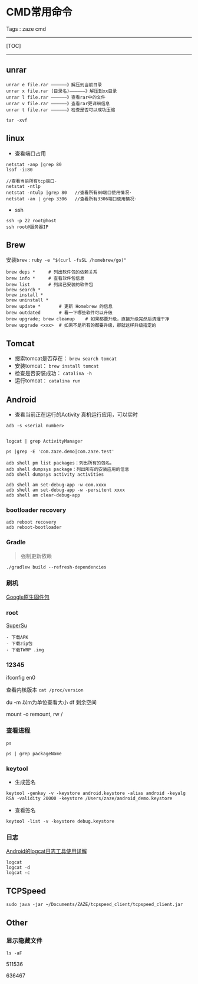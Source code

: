 
# CMD常用命令

Tags : zaze cmd

---

[TOC]

---

## unrar
```
unrar e file.rar ——————》解压到当前目录
unrar x file.rar (目录名)——————》解压到xx目录
unrar l file.rar ——————》查看rar中的文件
unrar v file.rar ——————》查看rar更详细信息
unrar t file.rar ——————》检查是否可以成功压缩

tar -xvf
```


## linux

- 查看端口占用
```
netstat -anp |grep 80
lsof -i:80
 
//查看当前所有tcp端口·
netstat -ntlp   
netstat -ntulp |grep 80   //查看所有80端口使用情况·
netstat -an | grep 3306   //查看所有3306端口使用情况·
```

- ssh
```
ssh -p 22 root@host
ssh root@服务器IP
```


## Brew

安装``brew`` : ``ruby -e "$(curl -fsSL /homebrew/go)"``

```
brew deps *		# 列出软件包的依赖关系
brew info *		# 查看软件包信息
brew list		# 列出已安装的软件包
brew search *
brew install *
brew uninstall *
brew update	*		# 更新 Homebrew 的信息
brew outdated		# 看一下哪些软件可以升级
brew upgrade; brew cleanup    # 如果都要升级，直接升级完然后清理干净
brew upgrade <xxx>	# 如果不是所有的都要升级，那就这样升级指定的

```

## Tomcat

- 搜索tomcat是否存在：
``brew search tomcat``
- 安装tomcat：
``brew install tomcat``
- 检查是否安装成功：
``catalina -h``
- 运行tomcat：
``catalina run``

## Android


- 查看当前正在运行的Activity
真机运行应用，可以实时
```
adb -s <serial number>


logcat | grep ActivityManager

ps |grep -E 'com.zaze.demo|com.zaze.test'

adb shell pm list packages：列出所有的包名。
adb shell dumpsys package：列出所有的安装应用的信息
adb shell dumpsys activity activities

adb shell am set-debug-app -w com.xxxx
adb shell am set-debug-app -w -persitent xxxx
adb shell am clear-debug-app
```
###  bootloader recovery

```
adb reboot recovery
adb reboot-bootloader
```

### Gradle 

> 强制更新依赖
```
./gradlew build --refresh-dependencies
```


### 刷机

[Google原生固件包][1]

### root
[SuperSu][2]

```
- 下载APK
- 下载zip包
- 下载TWRP .img

```

### 12345

ifconfig en0

查看内核版本 ``cat /proc/version``


du -m    以m为单位查看大小
df	剩余空间

mount -o remount, rw /

### 查看进程

``ps``

``ps | grep packageName``

### keytool

- 生成签名
```
keytool -genkey -v -keystore android.keystore -alias android -keyalg RSA -validity 20000 -keystore /Users/zaze/android_demo.keystore

```
- 查看签名
```
keytool -list -v -keystore debug.keystore
```

### 日志
[Android的logcat日志工具使用详解][3]

```
logcat
logcat -d
logcat -c

```

## TCPSpeed

```
sudo java -jar ~/Documents/ZAZE/tcpspeed_client/tcpspeed_client.jar
```

## Other

### 显示隐藏文件

``ls -aF``



511536

636467


  [1]: https://developers.google.com/android/nexus/images
  [2]: http://www.supersu.com/download
  [3]: http://ghoulich.xninja.org/2015/12/08/android_logcat_manual/